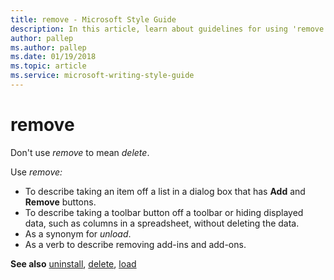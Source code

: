 ```yaml
---
title: remove - Microsoft Style Guide
description: In this article, learn about guidelines for using 'remove' in Microsoft documents and where to find information about using the term 'uninstall'.
author: pallep
ms.author: pallep
ms.date: 01/19/2018
ms.topic: article
ms.service: microsoft-writing-style-guide
---
```


# remove

Don't use *remove* to mean *delete*. 

Use *remove:*

  - To describe taking an item off a list in a dialog box that has **Add** and **Remove** buttons. 
  - To
    describe taking a toolbar button off a toolbar or hiding displayed
    data, such as columns in a spreadsheet, without deleting the
    data. 
  - As a synonym for *unload*. 
  - As a verb to describe removing add-ins and add-ons. 

**See also**  [uninstall](~/a-z-word-list-term-collections/u/uninstall.md), [delete](~/a-z-word-list-term-collections/d/delete.md), [load](~/a-z-word-list-term-collections/l/load.md)
